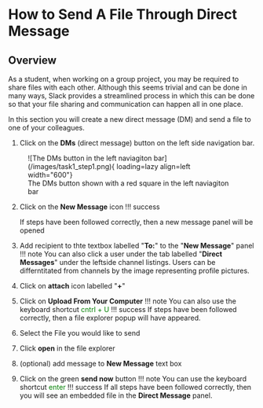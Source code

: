 # How to Send A File Through Direct Message
## Overview
As a student, when working on a group project, you may be required to share files with each other. Although this seems trivial and can be done in many ways, Slack provides a streamlined process in which this can be done so that your file sharing and communication can happen all in one place.

In this section you will create a new direct message (DM) and send a file to one of your colleagues.

1. Click on the **DMs** (direct message) button on the left side navigation bar.
<figure markdown="span">
    ![The DMs button in the left naviagiton bar](/images/task1_step1.png){ loading=lazy align=left width="600"}
  <figcaption>The DMs button shown with a red square in the left naviagiton bar</figcaption>
</figure>

2. Click on the **New Message** icon
!!! success

    If steps have been followed correctly, then a new message panel will be opened

3. Add recipient to thte textbox labelled "**To:**" to the "**New Message**" panel
!!! note
    You can also click a user under the tab labelled "**Direct Messages**" under the leftside channel listings. Users can be differntitated from channels by the image representing profile pictures.

4. Click on **attach** icon labelled "**+**"

5. Click on **Upload From Your Computer** 
!!! note
    You can also use the keyboard shortcut <span style="color: green">cntrl + U</span>
!!! success
    If steps have been followed correctly, then a file explorer popup will have appeared.

6. Select the File you would like to send

7. Click **open** in the file explorer

8. (optional) add message to **New Message** text box

9. Click on the green **send now** button
!!! note
    You can use the keyboard shortcut <span style = "color: green">enter</span>
!!! success
    If all steps have been followed correctly, then you will see an embedded file in the **Direct Message** panel.
